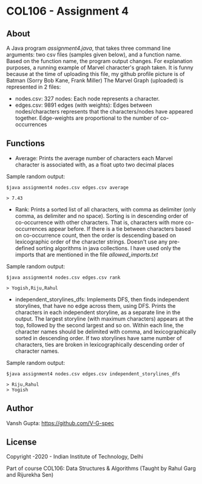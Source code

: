 # COL106 - Assignment 4

## About

A Java program *assignment4.java*, that takes three command line arguments: two csv files (samples given below), 
and a function name. Based on the function name, the program output changes. For explanation purposes, 
a running example of Marvel character's graph taken. It is funny because at the time of uploading this file, 
my github profile picture is of Batman (Sorry Bob Kane, Frank Miller)
The Marvel Graph (uploaded) is represented in 2 files:
* nodes.csv: 327 nodes: Each node represents a character.
* edges.csv: 9891 edges (with weights): Edges between nodes/characters represents that the
characters/nodes have appeared together. Edge-weights are proportional to the number of co-occurrences


## Functions

* Average: Prints the average number of characters each Marvel character is
associated with, as a float upto two decimal places

Sample random output:
```
$java assignment4 nodes.csv edges.csv average
```
```
> 7.43
```

* Rank:  Prints a sorted list of all characters, with comma as delimiter (only comma,
as delimiter and no space). Sorting is in descending order of co-occurrence with other
characters. That is, characters with more co-occurrences appear before. If there is a tie between
characters based on co-occurrence count, then the order is descending based on
lexicographic order of the character strings. Doesn't use any pre-defined sorting algorithms in java collections. I have used only the imports
that are mentioned in the file *allowed_imports.txt*

Sample random output:
```
$java assignment4 nodes.csv edges.csv rank
```
```
> Yogish,Riju,Rahul
```

* independent_storylines_dfs: Implements DFS, then finds independent storylines,
that have no edge across them, using DFS. Prints the characters in each independent storyline, as a
separate line in the output.
The largest storyline (with maximum characters) appears at the top, followed by the second
largest and so on. Within each line, the character names should be delimited with comma, and
lexicographically sorted in descending order. If two storylines have same number of characters,
ties are broken in lexicographically descending order of character names.

Sample random output:
```
$java assignment4 nodes.csv edges.csv independent_storylines_dfs
```
```
> Riju,Rahul
> Yogish
```

## Author

Vansh Gupta: https://github.com/V-G-spec

## License

Copyright -2020 - Indian Institute of Technology, Delhi

Part of course COL106: Data Structures & Algorithms (Taught by Rahul Garg and Rijurekha Sen)
